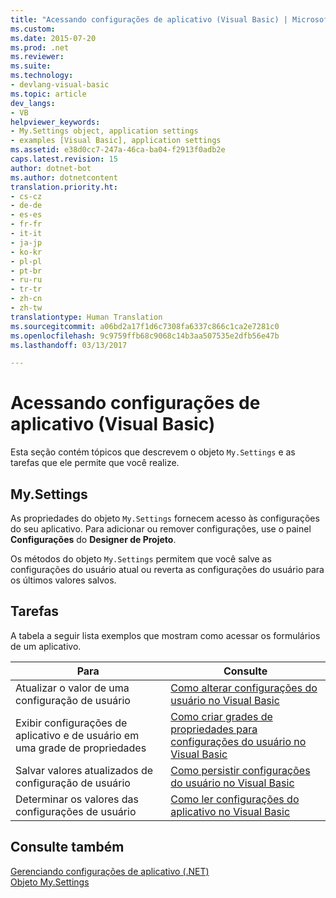 ```yaml
---
title: "Acessando configurações de aplicativo (Visual Basic) | Microsoft Docs"
ms.custom: 
ms.date: 2015-07-20
ms.prod: .net
ms.reviewer: 
ms.suite: 
ms.technology:
- devlang-visual-basic
ms.topic: article
dev_langs:
- VB
helpviewer_keywords:
- My.Settings object, application settings
- examples [Visual Basic], application settings
ms.assetid: e38d0cc7-247a-46ca-ba04-f2913f0adb2e
caps.latest.revision: 15
author: dotnet-bot
ms.author: dotnetcontent
translation.priority.ht:
- cs-cz
- de-de
- es-es
- fr-fr
- it-it
- ja-jp
- ko-kr
- pl-pl
- pt-br
- ru-ru
- tr-tr
- zh-cn
- zh-tw
translationtype: Human Translation
ms.sourcegitcommit: a06bd2a17f1d6c7308fa6337c866c1ca2e7281c0
ms.openlocfilehash: 9c9759ffb68c9068c14b3aa507535e2dfb56e47b
ms.lasthandoff: 03/13/2017

---
```

# <a name="accessing-application-settings-visual-basic"></a>Acessando configurações de aplicativo (Visual Basic)
Esta seção contém tópicos que descrevem o objeto `My.Settings` e as tarefas que ele permite que você realize.  
  
## <a name="mysettings"></a>My.Settings  
 As propriedades do objeto `My.Settings` fornecem acesso às configurações do seu aplicativo. Para adicionar ou remover configurações, use o painel **Configurações** do **Designer de Projeto**.  
  
 Os métodos do objeto `My.Settings` permitem que você salve as configurações do usuário atual ou reverta as configurações do usuário para os últimos valores salvos.  
  
## <a name="tasks"></a>Tarefas  
 A tabela a seguir lista exemplos que mostram como acessar os formulários de um aplicativo.  
  
|Para|Consulte|  
|--------|---------|  
|Atualizar o valor de uma configuração de usuário|[Como alterar configurações do usuário no Visual Basic](../../../../visual-basic/developing-apps/programming/app-settings/how-to-change-user-settings.md)|  
|Exibir configurações de aplicativo e de usuário em uma grade de propriedades|[Como criar grades de propriedades para configurações do usuário no Visual Basic](../../../../visual-basic/developing-apps/programming/app-settings/how-to-create-property-grids-for-user-settings.md)|  
|Salvar valores atualizados de configuração de usuário|[Como persistir configurações do usuário no Visual Basic](../../../../visual-basic/developing-apps/programming/app-settings/how-to-persist-user-settings.md)|  
|Determinar os valores das configurações de usuário|[Como ler configurações do aplicativo no Visual Basic](../../../../visual-basic/developing-apps/programming/app-settings/how-to-read-application-settings.md)|  
  
## <a name="see-also"></a>Consulte também  
 [Gerenciando configurações de aplicativo (.NET)](https://docs.microsoft.com/visualstudio/ide/managing-application-settings-dotnet)   
 [Objeto My.Settings](../../../../visual-basic/language-reference/objects/my-settings-object.md)
